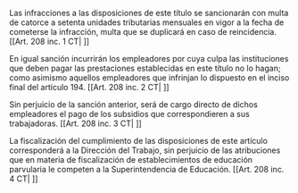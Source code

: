 Las infracciones a las disposiciones de este título se sancionarán con multa de catorce a setenta unidades tributarias mensuales en vigor a la fecha de cometerse la infracción, multa que se duplicará en caso de reincidencia. [[Art. 208 inc. 1 CT| ]]

En igual sanción incurrirán los empleadores por cuya culpa las instituciones que deben pagar las prestaciones establecidas en este título no lo hagan; como asimismo aquellos empleadores que infrinjan lo dispuesto en el inciso final del artículo 194. [[Art. 208 inc. 2 CT| ]]

Sin perjuicio de la sanción anterior, será de cargo directo de dichos empleadores el pago de los subsidios que correspondieren a sus trabajadoras. [[Art. 208 inc. 3 CT| ]]

La fiscalización del cumplimiento de las disposiciones de este artículo corresponderá a la Dirección del Trabajo, sin perjuicio de las atribuciones que en materia de fiscalización de establecimientos de educación parvularia le competen a la Superintendencia de Educación. [[Art. 208 inc. 4 CT| ]]